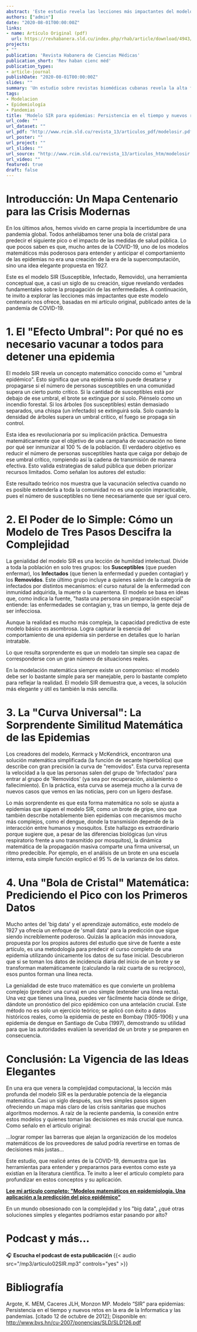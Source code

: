 ```yaml
---
abstract: 'Este estudio revela las lecciones más impactantes del modelo matemático SIR de 1927, que describe la propagación de epidemias. A través de este modelo, se revelan conceptos como el "umbral epidémico", la importancia de la simplicidad en la modelación y un método para predecir el pico de un brote usando datos iniciales. El post adapta el contenido del artículo original, escrito antes de la pandemia de COVID-19, para demostrar la vigencia de estas ideas en el contexto de las crisis sanitarias modernas, subrayando la importancia de la conexión entre los modelos matemáticos y la toma de decisiones en salud pública.'
authors: ["admin"]
date: "2020-08-01T00:00:00Z"
links:
- name: Artículo Original (pdf)
  url: https://revhabanera.sld.cu/index.php/rhab/article/download/4943/3276
projects:
- ""
publication: 'Revista Habanera de Ciencias Médicas'
publication_short: 'Rev haban cienc méd'
publication_types:
- article-journal
publishDate: "2020-08-01T00:00:00Z"
slides: ""
summary: 'Un estudio sobre revistas biomédicas cubanas revela la alta frecuencia de plagio y la necesidad de una intervención educativa.'
tags:
- Modelacion
- Epidemiología
- Pandemias
title: 'Modelo SIR para epidemias: Persistencia en el tiempo y nuevos retos en la era de la Informática y las pandemias.'
url_code: ""
url_dataset: ""
url_pdf: "http://www.rcim.sld.cu/revista_13/articulos_pdf/modelosir.pdf"
url_poster: ""
url_project: ""
url_slides: ""
url_source: "http://www.rcim.sld.cu/revista_13/articulos_htm/modelosir.htm"
url_video: ""
featured: true 
draft: false 
---
```




# **Introducción: Un Mapa Centenario para las Crisis Modernas**

En los últimos años, hemos vivido en carne propia la incertidumbre de una pandemia global. Todos anhelábamos tener una bola de cristal para predecir el siguiente pico o el impacto de las medidas de salud pública. Lo que pocos saben es que, mucho antes de la COVID-19, uno de los modelos matemáticos más poderosos para entender y anticipar el comportamiento de las epidemias no era una creación de la era de la supercomputación, sino una idea elegante propuesta en 1927.

Este es el modelo SIR (Susceptible, Infectado, Removido), una herramienta conceptual que, a casi un siglo de su creación, sigue revelando verdades fundamentales sobre la propagación de las enfermedades. A continuación, te invito a explorar las lecciones más impactantes que este modelo centenario nos ofrece, basadas en mi artículo original, publicado antes de la pandemia de COVID-19.



# **1. El "Efecto Umbral": Por qué no es necesario vacunar a todos para detener una epidemia**

El modelo SIR revela un concepto matemático conocido como el "umbral epidémico". Esto significa que una epidemia solo puede desatarse y propagarse si el número de personas susceptibles en una comunidad supera un cierto punto crítico. Si la cantidad de susceptibles está por debajo de ese umbral, el brote se extingue por sí solo. Piénselo como un incendio forestal. Si los árboles (los susceptibles) están demasiado separados, una chispa (un infectado) se extinguirá sola. Solo cuando la densidad de árboles supera un umbral crítico, el fuego se propaga sin control.

Esta idea es revolucionaria por su implicación práctica. Demuestra matemáticamente que el objetivo de una campaña de vacunación no tiene por qué ser inmunizar al 100 % de la población. El verdadero objetivo es reducir el número de personas susceptibles hasta que caiga por debajo de ese umbral crítico, rompiendo así la cadena de transmisión de manera efectiva. Esto valida estrategias de salud pública que deben priorizar recursos limitados. Como señalan los autores del estudio:

 Este resultado teórico nos muestra que la vacunación selectiva cuando no es posible extenderla a toda la comunidad no es una opción impracticable, pues el número de susceptibles no tiene necesariamente que ser igual cero.



# **2. El Poder de lo Simple: Cómo un Modelo de Tres Pasos Descifra la Complejidad**

La genialidad del modelo SIR es una lección de humildad intelectual. Divide a toda la población en solo tres grupos: los **Susceptibles** (que pueden enfermar), los **Infectados** (que tienen la enfermedad y pueden contagiar) y los **Removidos**. Este último grupo incluye a quienes salen de la categoría de infectados por distintos mecanismos: el curso natural de la enfermedad con inmunidad adquirida, la muerte o la cuarentena. El modelo se basa en ideas que, como indica la fuente, "hasta una persona sin preparación especial" entiende: las enfermedades se contagian y, tras un tiempo, la gente deja de ser infecciosa.

Aunque la realidad es mucho más compleja, la capacidad predictiva de este modelo básico es asombrosa. Logra capturar la esencia del comportamiento de una epidemia sin perderse en detalles que lo harían intratable.

 Lo que resulta sorprendente es que un modelo tan simple sea capaz de corresponderse con un gran número de situaciones reales.

En la modelación matemática siempre existe un compromiso: el modelo debe ser lo bastante simple para ser manejable, pero lo bastante completo para reflejar la realidad. El modelo SIR demuestra que, a veces, la solución más elegante y útil es también la más sencilla.



# **3. La "Curva Universal": La Sorprendente Similitud Matemática de las Epidemias**

Los creadores del modelo, Kermack y McKendrick, encontraron una solución matemática simplificada (la función de secante hiperbólica) que describe con gran precisión la curva de "removidos". Esta curva representa la velocidad a la que las personas salen del grupo de 'Infectados' para entrar al grupo de 'Removidos' (ya sea por recuperación, aislamiento o fallecimiento). En la práctica, esta curva se asemeja mucho a la curva de nuevos casos que vemos en las noticias, pero con un ligero desfase.

Lo más sorprendente es que esta forma matemática no solo se ajusta a epidemias que siguen el modelo SIR, como un brote de gripe, sino que también describe notablemente bien epidemias con mecanismos mucho más complejos, como el dengue, donde la transmisión depende de la interacción entre humanos y mosquitos. Este hallazgo es extraordinario porque sugiere que, a pesar de las diferencias biológicas (un virus respiratorio frente a uno transmitido por mosquitos), la dinámica matemática de la propagación masiva comparte una firma universal, un ritmo predecible. Por ejemplo, en el análisis de un brote en una escuela interna, esta simple función explicó el 95 % de la varianza de los datos.



# **4. Una "Bola de Cristal" Matemática: Prediciendo el Pico con los Primeros Datos**

Mucho antes del 'big data' y el aprendizaje automático, este modelo de 1927 ya ofrecía un enfoque de 'small data' para la predicción que sigue siendo increíblemente poderoso. Quizás la aplicación más innovadora, propuesta por los propios autores del estudio que sirve de fuente a este artículo, es una metodología para predecir el curso completo de una epidemia utilizando únicamente los datos de su fase inicial. Descubrieron que si se toman los datos de incidencia diaria del inicio de un brote y se transforman matemáticamente (calculando la raíz cuarta de su recíproco), esos puntos forman una línea recta.

La genialidad de este truco matemático es que convierte un problema complejo (predecir una curva) en uno simple (extender una línea recta). Una vez que tienes una línea, puedes ver fácilmente hacia dónde se dirige, dándote un pronóstico del pico epidémico con una antelación crucial. Este método no es solo un ejercicio teórico; se aplicó con éxito a datos históricos reales, como la epidemia de peste en Bombay (1905-1906) y una epidemia de dengue en Santiago de Cuba (1997), demostrando su utilidad para que las autoridades evalúen la severidad de un brote y se preparen en consecuencia.



# **Conclusión: La Vigencia de las Ideas Elegantes**

En una era que venera la complejidad computacional, la lección más profunda del modelo SIR es la perdurable potencia de la elegancia matemática. Casi un siglo después, sus tres simples pasos siguen ofreciendo un mapa más claro de las crisis sanitarias que muchos algoritmos modernos. A raíz de la reciente pandemia, la conexión entre estos modelos y quienes toman las decisiones es más crucial que nunca. Como señalo en el artículo original:


 ...lograr romper las barreras que alejan la organización de los modelos matemáticos de los proveedores de salud podría revertirse en tomas de decisiones más justas...

Este estudio, que realicé antes de la COVID-19, demuestra que las herramientas para entender y prepararnos para eventos como este ya existían en la literatura científica. Te invito a leer el artículo completo para profundizar en estos conceptos y su aplicación.

**[Lee mi artículo completo: "Modelos matemáticos en epidemiología. Una aplicación a la predicción del pico epidémico"](http://www.rcim.sld.cu/revista_13/articulos_htm/modelosir.htm)**

En un mundo obsesionado con la complejidad y los "big data", ¿qué otras soluciones simples y elegantes podríamos estar pasando por alto?



# **Podcast y más...**


🎧 **Escucha el podcast de esta publicación**
{{< audio src="/mp3/articulo02SIR.mp3" controls="yes" >}}

# Bibliografía

Argote, K. MEM, Caceres JLH, Monzon MP. Modelo “SIR” para epidemias: Persistencia en el tiempo y nuevos retos en la era de la Informatica y las pandemias. [citado 12 de octubre de 2012]; Disponible en: http://www.bvs.hn/cu-2007/ponencias/SLD/SLD126.pdf




